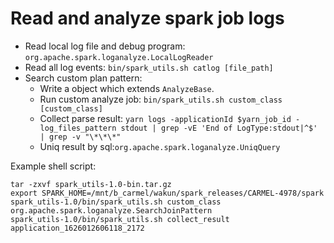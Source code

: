 # Read and analyze spark job logs

* Read local log file and debug program: `org.apache.spark.loganalyze.LocalLogReader`
* Read all log events: `bin/spark_utils.sh catlog [file_path]`
* Search custom plan pattern:
  * Write a object which extends `AnalyzeBase`.
  * Run custom analyze job: `bin/spark_utils.sh custom_class [custom_class]`
  * Collect parse result: `yarn logs -applicationId $yarn_job_id -log_files_pattern stdout | grep -vE 'End of LogType:stdout|^$' | grep -v "\*\*\*"`
  * Uniq result by sql:`org.apache.spark.loganalyze.UniqQuery`

Example shell script:
```shell
tar -zxvf spark_utils-1.0-bin.tar.gz
export SPARK_HOME=/mnt/b_carmel/wakun/spark_releases/CARMEL-4978/spark
spark_utils-1.0/bin/spark_utils.sh custom_class org.apache.spark.loganalyze.SearchJoinPattern
spark_utils-1.0/bin/spark_utils.sh collect_result application_1626012606118_2172
```
